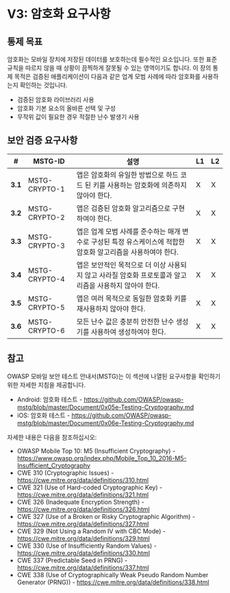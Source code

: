 # V3: 암호화 요구사항

## 통제 목표

암호화는 모바일 장치에 저장된 데이터를 보호하는데 필수적인 요소입니다. 또한 표준 규칙을 따르지 않을 때 상황이 끔찍하게 잘못될 수 있는 영역이기도 합니다. 이 장의 통제 목적은 검증된 애플리케이션이 다음과 같은 업계 모범 사례에 따라 암호화를 사용하는지 확인하는 것입니다.

- 검증된 암호화 라이브러리 사용
- 암호화 기본 요소의 올바른 선택 및 구성
- 무작위 값이 필요한 경우 적절한 난수 발생기 사용

## 보안 검증 요구사항

| # | MSTG-ID | 설명 | L1 | L2 |
| -- | -------- | ---------------------- | - | - |
| **3.1** | MSTG-CRYPTO-1 | 앱은 암호화의 유일한 방법으로 하드 코드 된 키를 사용하는 암호화에 의존하지 않아야 한다. | X | X |
| **3.2** | MSTG-CRYPTO-2 | 앱은 검증된 암호화 알고리즘으로 구현하여야 한다. | X | X |
| **3.3** | MSTG-CRYPTO-3 | 앱은 업계 모범 사례를 준수하는 매개 변수로 구성된 특정 유스케이스에 적합한 암호화 알고리즘을 사용하여야 한다. | X | X|
| **3.4** | MSTG-CRYPTO-4 | 앱은 보안적인 목적으로 더 이상 사용되지 않고 사라질 암호화 프로토콜과 알고리즘을 사용하지 않아야 한다. | X | X|
| **3.5** | MSTG-CRYPTO-5 | 앱은 여러 목적으로 동일한 암호화 키를 재사용하지 않아야 한다. | X | X |
| **3.6** | MSTG-CRYPTO-6 | 모든 난수 값은 충분히 안전한 난수 생성기를 사용하여 생성하여야 한다. | X | X |

## 참고

OWASP 모바일 보안 테스트 안내서(MSTG)는 이 섹션에 나열된 요구사항을 확인하기 위한 자세한 지침을 제공합니다.

- Android: 암호화 테스트 - <https://github.com/OWASP/owasp-mstg/blob/master/Document/0x05e-Testing-Cryptography.md>
- iOS: 암호화 테스트 - <https://github.com/OWASP/owasp-mstg/blob/master/Document/0x06e-Testing-Cryptography.md>

자세한 내용은 다음을 참조하십시오:

- OWASP Mobile Top 10: M5 (Insufficient Cryptography) - <https://www.owasp.org/index.php/Mobile_Top_10_2016-M5-Insufficient_Cryptography>
- CWE 310 (Cryptographic Issues) - <https://cwe.mitre.org/data/definitions/310.html>
- CWE 321 (Use of Hard-coded Cryptographic Key) - <https://cwe.mitre.org/data/definitions/321.html>
- CWE 326 (Inadequate Encryption Strength) - <https://cwe.mitre.org/data/definitions/326.html>
- CWE 327 (Use of a Broken or Risky Cryptographic Algorithm) - <https://cwe.mitre.org/data/definitions/327.html>
- CWE 329 (Not Using a Random IV with CBC Mode) - <https://cwe.mitre.org/data/definitions/329.html>
- CWE 330 (Use of Insufficiently Random Values) - <https://cwe.mitre.org/data/definitions/330.html>
- CWE 337 (Predictable Seed in PRNG) - <https://cwe.mitre.org/data/definitions/337.html>
- CWE 338 (Use of Cryptographically Weak Pseudo Random Number Generator (PRNG)) - <https://cwe.mitre.org/data/definitions/338.html>

